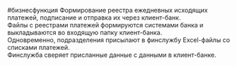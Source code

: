 #бизнесфункция 
Формирование реестра ежедневных исходящих платежей, подписание и отправка их через клиент-банк.  
Файлы с реестрами платежей формируются системами банка и выкладываются во входящую папку клиент-банка.  
Одновременно, подразделения присылают в финслужбу Excel-файлы со списками платежей.  
Финслужба сверяет присланные данные с данными в клиент-банке.
